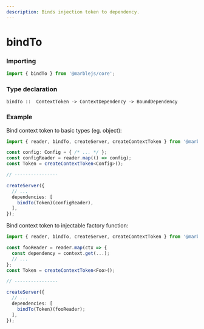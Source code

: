 ```yaml
---
description: Binds injection token to dependency.
---
```


# bindTo

### **Importing** <a id="importing"></a>

```typescript
import { bindTo } from '@marblejs/core';
```

### **Type declaration**

```text
bindTo ::  ContextToken -> ContextDependency -> BoundDependency
```

### **Example**

Bind context token to basic types \(eg. object\):

```typescript
import { reader, bindTo, createServer, createContextToken } from '@marblejs/core';

const config: Config = { /* ... */ };
const configReader = reader.map(() => config);
const Token = createContextToken<Config>();

// ----------------

createServer({
  // ...
  dependencies: [
    bindTo(Token)(configReader),
  ],
});
```

Bind context token to injectable factory function:

```typescript
import { reader, bindTo, createServer, createContextToken } from '@marblejs/core';

const fooReader = reader.map(ctx => {
  const dependency = context.get(...);
  // ...
};
const Token = createContextToken<Foo>();

// ----------------

createServer({
  // ...
  dependencies: [
    bindTo(Token)(fooReader);
  ],
});
```

